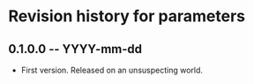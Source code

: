 # Revision history for parameters

## 0.1.0.0 -- YYYY-mm-dd

* First version. Released on an unsuspecting world.
